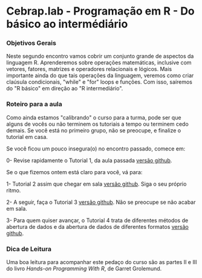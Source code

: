 #  Cebrap.lab - Programação em R - Do básico ao intermédiário

### Objetivos Gerais

Neste segundo encontro vamos cobrir um conjunto grande de aspectos da linguagem R. Aprenderemos sobre operações matemáticas, inclusive com vetores, fatores, matrizes e operadores relacionais e lógicos. Mais importante ainda do que tais operações da linguagem, veremos como criar claúsula condicionais, "while" e "for" loops e funções. Com isso, saíremos do "R básico" em direção ao "R intermediário".

### Roteiro para a aula

Como ainda estamos "calibrando" o curso para a turma, pode ser que alguns de vocês ou não terminem os tutoriais a tempo ou terminem cedo demais. Se você está no primeiro grupo, não se preocupe, e finalize o tutorial em casa.

Se você ficou um pouco insegura(o) no encontro passado, comece em:

0- Revise rapidamente o Tutorial 1, da aula passada [versão github](https://github.com/leobarone/cebrap_lab_cetic_programacao_r/blob/master/tutorials/tutorial01.Rmd).

Se o que fizemos ontem está claro para você, vá para:

1- Tutorial 2 assim que chegar em sala [versão github](https://github.com/leobarone/cebrap_lab_cetic_programacao_r/blob/master/tutorials/tutorial02.Rmd). Siga o seu próprio ritmo.

2- A seguir, faça o Tutorial 3 [versão github](https://github.com/leobarone/cebrap_lab_cetic_programacao_r/blob/master/tutorials/tutorial03.Rmd). Não se preocupe se não acabar em sala.

3- Para quem quiser avançar, o Tutorial 4 trata de diferentes métodos de abertura de dados e da abertura de dados de diferentes formatos [versão github](https://github.com/leobarone/cebrap_lab_cetic_programacao_r/blob/master/tutorials/tutorial04.Rmd).

### Dica de Leitura

Uma boa leitura para acompanhar este pedaço do curso são as partes II e III do livro _Hands-on Programming With R_, de Garret Grolemund.
